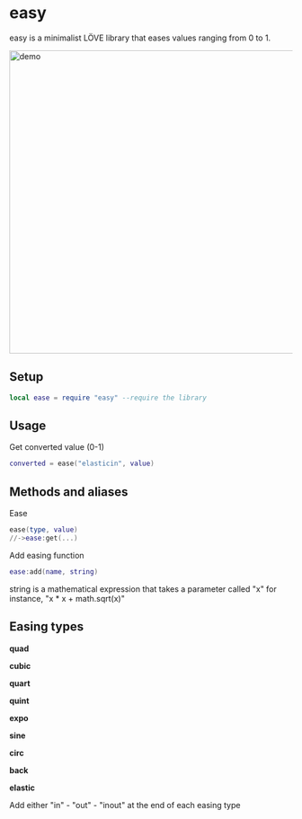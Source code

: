 easy
==============

easy is a minimalist LÖVE library that eases values ranging from 0 to 1.

<img src="http://img4.hostingpics.net/pics/447735out.gif" alt="demo" width="540"/>

Setup
----------------

```lua
local ease = require "easy" --require the library
```

Usage
----------------

Get converted value (0-1)
```lua
converted = ease("elasticin", value)
```

Methods and aliases
----------------

Ease
```lua
ease(type, value)
//->ease:get(...)
```

Add easing function
```lua
ease:add(name, string)
```
string is a mathematical expression that takes a parameter called "x"
for instance, "x * x + math.sqrt(x)"

Easing types
----------------

**quad**

**cubic**

**quart**

**quint**

**expo**

**sine**

**circ**

**back**

**elastic**

Add either "in" - "out" - "inout" at the end of each easing type
